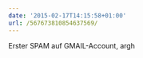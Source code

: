 ```yaml
---
date: '2015-02-17T14:15:58+01:00'
url: /567673810854637569/
---
```

Erster SPAM auf GMAIL-Account, argh
